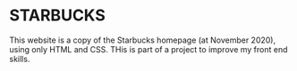 # STARBUCKS

This website is a copy of the Starbucks homepage (at November 2020), using only HTML and CSS.
THis is part of a project to improve my front end skills.